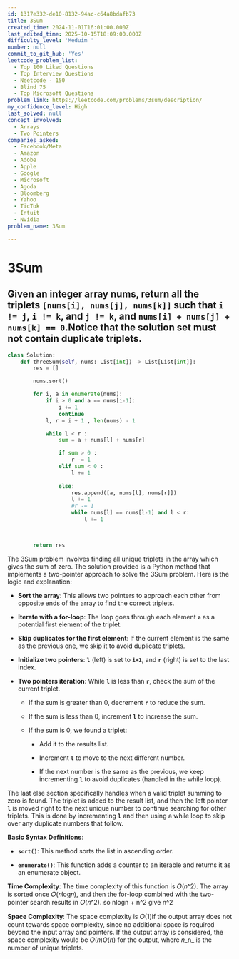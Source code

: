 ```yaml
---
id: 1317e332-de10-8132-94ac-c64a8bdafb73
title: 3Sum
created_time: 2024-11-01T16:01:00.000Z
last_edited_time: 2025-10-15T18:09:00.000Z
difficulty_level: 'Meduim '
number: null
commit_to_git_hub: 'Yes'
leetcode_problem_list:
  - Top 100 Liked Questions
  - Top Interview Questions
  - Neetcode - 150
  - Blind 75
  - Top Microsoft Questions
problem_link: https://leetcode.com/problems/3sum/description/
my_confidence_level: High
last_solved: null
concept_involved:
  - Arrays
  - Two Pointers
companies_asked:
  - Facebook/Meta
  - Amazon
  - Adobe
  - Apple
  - Google
  - Microsoft
  - Agoda
  - Bloomberg
  - Yahoo
  - TicTok
  - Intuit
  - Nvidia
problem_name: 3Sum

---
```


# 3Sum

## Given an integer array nums, return all the triplets `[nums[i], nums[j], nums[k]]` such that `i != j`, `i != k`, and `j != k`, and `nums[i] + nums[j] + nums[k] == 0`.Notice that the solution set must not contain duplicate triplets.

```python
class Solution:
    def threeSum(self, nums: List[int]) -> List[List[int]]:
        res = []

        nums.sort()

        for i, a in enumerate(nums): 
            if i > 0 and a == nums[i-1]:
                i += 1
                continue 
            l, r = i + 1 , len(nums) - 1

            while l < r : 
                sum = a + nums[l] + nums[r]

                if sum > 0 :
                    r -= 1
                elif sum < 0 :
                    l += 1
                   
                else: 
                    res.append([a, nums[l], nums[r]]) 
                    l += 1
                    #r -= 1
                    while nums[l] == nums[l-1] and l < r:
                        l += 1   

                

        return res      
```

The 3Sum problem involves finding all unique triplets in the array which gives the sum of zero. The solution provided is a Python method that implements a two-pointer approach to solve the 3Sum problem. Here is the logic and explanation:

*   **Sort the array**: This allows two pointers to approach each other from opposite ends of the array to find the correct triplets.

*   **Iterate with a for-loop**: The loop goes through each element **`a`** as a potential first element of the triplet.

*   **Skip duplicates for the first element**: If the current element is the same as the previous one, we skip it to avoid duplicate triplets.

*   **Initialize two pointers**: **`l`** (left) is set to **`i+1`**, and **`r`** (right) is set to the last index.

*   **Two pointers iteration**: While **`l`** is less than **`r`**, check the sum of the current triplet.

    *   If the sum is greater than 0, decrement **`r`** to reduce the sum.

    *   If the sum is less than 0, increment **`l`** to increase the sum.

    *   If the sum is 0, we found a triplet:

        *   Add it to the results list.

        *   Increment **`l`** to move to the next different number.

        *   If the next number is the same as the previous, we keep incrementing **`l`** to avoid duplicates (handled in the while loop).

The last else section specifically handles when a valid triplet summing to zero is found. The triplet is added to the result list, and then the left pointer **`l`** is moved right to the next unique number to continue searching for other triplets. This is done by incrementing **`l`** and then using a while loop to skip over any duplicate numbers that follow.

**Basic Syntax Definitions**:

*   **`sort()`**: This method sorts the list in ascending order.

*   **`enumerate()`**: This function adds a counter to an iterable and returns it as an enumerate object.

**Time Complexity**: The time complexity of this function is 𝑂(𝑛^2). The array is sorted once 𝑂(𝑛log⁡𝑛), and then the for-loop combined with the two-pointer search results in 𝑂(𝑛^2). so nlogn + n^2 give n^2

**Space Complexity**: The space complexity is 𝑂(1)if the output array does not count towards space complexity, since no additional space is required beyond the input array and pointers. If the output array is considered, the space complexity would be 𝑂(𝑛)*O*(*n*) for the output, where 𝑛\_n\_ is the number of unique triplets.
